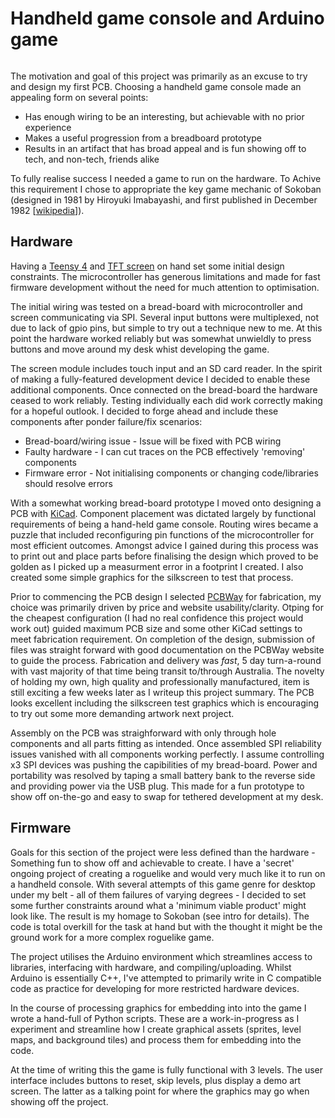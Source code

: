 # Handheld game console and Arduino game

<img arc="hand_held_game_console_prototype.jpg" atl="prototype hand-held game hardware"  max-width="100%" >

The motivation and goal of this project was primarily as an excuse to try and design my first PCB. Choosing a handheld game console made an appealing form on several points:

- Has enough wiring to be an interesting, but achievable with no prior experience
- Makes a useful progression from a breadboard prototype
- Results in an artifact that has broad appeal and is fun showing off to tech, and non-tech, friends alike  

To fully realise success I needed a game to run on the hardware. To Achive this requirement I chose to appropriate the key game mechanic of Sokoban (designed in 1981 by Hiroyuki Imabayashi, and first published in December 1982 [[wikipedia](https://en.wikipedia.org/wiki/Sokoban)]).

## Hardware

Having a [Teensy 4](https://www.pjrc.com/store/teensy40.html) and [TFT screen](https://www.pjrc.com/store/display_ili9341_touch.html) on hand set some initial design constraints. The microcontroller has generous limitations and made for fast firmware development without the need for much attention to optimisation.

The initial wiring was tested on a bread-board with microcontroller and screen communicating via SPI. Several input buttons were multiplexed, not due to lack of gpio pins, but simple to try out a technique new to me. At this point the hardware worked reliably but was somewhat unwieldly to press buttons and move around my desk whist developing the game. 

The screen module includes touch input and an SD card reader. In the spirit of making a fully-featured development device I decided to enable these additional components. Once connected on the bread-board the hardware ceased to work reliably. Testing individually each did work correctly making for a hopeful outlook. I decided to forge ahead and include these components after ponder failure/fix scenarios:

- Bread-board/wiring issue - Issue will be fixed with PCB wiring
- Faulty hardware - I can cut traces on the PCB effectively 'removing' components
- Firmware error - Not initialising components or changing code/libraries should resolve errors

With a somewhat working bread-board prototype I moved onto designing a PCB with [KiCad](https://www.kicad.org/). Component placement was dictated largely by functional requirements of being a hand-held game console. Routing wires became a puzzle that included reconfiguring pin functions of the microcontroller for most efficient outcomes. Amongst advice I gained during this process was to print out and place parts before finalising the design which proved to be golden as I picked up a measurment error in a footprint I created. I also created some simple graphics for the silkscreen to test that process.

Prior to commencing the PCB design I selected [PCBWay](https://www.pcbway.com/) for fabrication, my choice was primarily driven by price and website usability/clarity. Otping for the cheapest configuration (I had no real confidence this project would work out) guided maximum PCB size and some other KiCad settings to meet fabrication requirement. On completion of the design, submission of files was straight forward with good documentation on the PCBWay website to guide the process. Fabrication and delivery was _fast_, 5 day turn-a-round with vast majority of that time being transit to/through Australia. The novelty of holding my own, high quality and professionally manufactured, item is still exciting a few weeks later as I writeup this project summary. The PCB looks excellent including the silkscreen test graphics which is encouraging to try out some more demanding artwork next project.

Assembly on the PCB was straighforward with only through hole components and all parts fitting as intended. Once assembled SPI reliability issues vanished with all components working perfectly. I assume controlling x3 SPI devices was pushing the capibilities of my bread-board. Power and portability was resolved by taping a small battery bank to the reverse side and providing power via the USB plug. This made for a fun prototype to show off on-the-go and easy to swap for tethered development at my desk.


## Firmware

Goals for this section of the project were less defined than the hardware - Something fun to show off and achievable to create. I have a 'secret' ongoing project of creating a roguelike and would very much like it to run on a handheld console. With several attempts of this game genre for desktop under my belt - all of them failures of varying degrees - I decided to set some further constraints around what a 'minimum viable product' might look like. The result is my homage to Sokoban (see intro for details). The code is total overkill for the task at hand but with the thought it might be the ground work for a more complex roguelike game.

The project utilises the Arduino environment which streamlines access to libraries, interfacing with hardware, and compiling/uploading. Whilst Arduino is essentially C++, I've attempted to primarily write in C compatible code as practice for developing for more restricted hardware devices. 

In the course of processing graphics for embedding into into the game I wrote a hand-full of Python scripts. These are a work-in-progress as I experiment and streamline how I create graphical assets (sprites, level maps, and background tiles) and process them for embedding into the code.

At the time of writing this the game is fully functional with 3 levels. The user interface includes buttons to reset, skip levels, plus display a demo art screen. The latter as a talking point for where the graphics may go when showing off the project.
